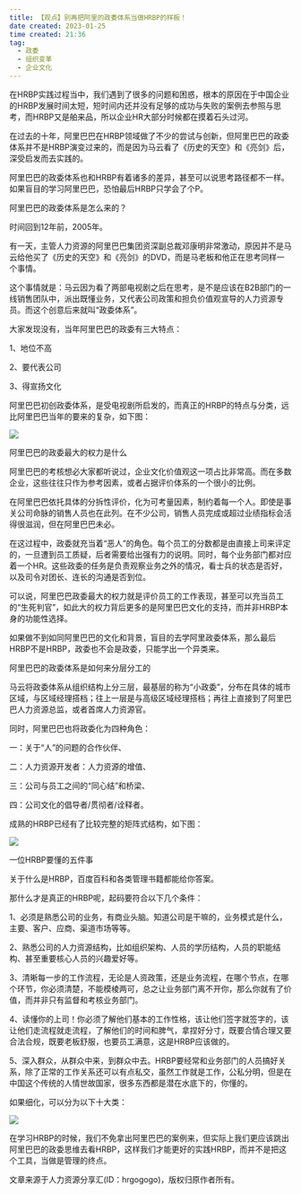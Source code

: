 ```yaml
---
title: 【观点】别再把阿里的政委体系当做HRBP的样板！ 
date created: 2023-01-25
time created: 21:36
tag:
  - 政委 
  - 组织变革 
  - 企业文化
---
```


在HRBP实践过程当中，我们遇到了很多的问题和困惑，根本的原因在于中国企业的HRBP发展时间太短，短时间内还并没有足够的成功与失败的案例去参照与思考，而HRBP又是舶来品，所以企业HR大部分时候都在摸着石头过河。



在过去的十年，阿里巴巴在HRBP领域做了不少的尝试与创新，但阿里巴巴的政委体系并不是HRBP演变过来的，而是因为马云看了《历史的天空》和《亮剑》后，深受启发而去实践的。



阿里巴巴的政委体系也和HRBP有着诸多的差异，甚至可以说思考路径都不一样。如果盲目的学习阿里巴巴，恐怕最后HRBP只学会了个P。



阿里巴巴的政委体系是怎么来的？



时间回到12年前，2005年。



有一天，主管人力资源的阿里巴巴集团资深副总裁邓康明非常激动，原因并不是马云给他买了《历史的天空》和《亮剑》的DVD，而是马老板和他正在思考同样一个事情。



这个事情就是：马云因为看了两部电视剧之后在思考，是不是应该在B2B部门的一线销售团队中，派出既懂业务，又代表公司政策和担负价值观宣导的人力资源专员。而这个创意后来就叫“政委体系”。



大家发现没有，当年阿里巴巴的政委有三大特点：



1、地位不高



2、要代表公司



3、得宣扬文化



阿里巴巴初创政委体系，是受电视剧所启发的，而真正的HRBP的特点与分类，远比阿里巴巴当年的要来的复杂，如下图：

![](EABEA53DD46049DF9B0685F32650EE10.jpeg)

阿里巴巴的政委最大的权力是什么



阿里巴巴的考核想必大家都听说过，企业文化价值观这一项占比非常高。而在多数企业，这些往往只作为参考因素，或者占据评价体系的一个很小的比例。



在阿里巴巴依托具体的分拆性评价，化为可考量因素，制约着每一个人。即使是事关公司命脉的销售人员也在此列。在不少公司，销售人员完成或超过业绩指标会活得很滋润，但在阿里巴巴未必。



在这过程中，政委就充当着“恶人”的角色。每个员工的分数都是由直接上司来评定的，一旦遭到员工质疑，后者需要给出强有力的说明。同时，每个业务部门都对应着一个HR。这些政委的任务是负责观察业务之外的情况，看士兵的状态是否好，以及司令对团长、连长的沟通是否到位。



可以说，阿里巴巴政委最大的权力就是评价员工的工作表现，甚至可以充当员工的“生死判官”，如此大的权力背后更多的是阿里巴巴文化的支持，而并非HRBP本身的功能性选择。



如果做不到如同阿里巴巴的文化和背景，盲目的去学阿里政委体系，那么最后HRBP不是HRBP，政委也不会是政委，只能学出一个异类来。



阿里巴巴的政委体系是如何来分层分工的



马云将政委体系从组织结构上分三层，最基层的称为“小政委”，分布在具体的城市区域，与区域经理搭档；往上一层是与高级区域经理搭档；再往上直接到了阿里巴巴人力资源总监，或者首席人力资源官。



同时，阿里巴巴也将政委化为四种角色：



一：关于“人”的问题的合作伙伴、



二：人力资源开发者：人力资源的增值、



三：公司与员工之间的“同心结”和桥梁、



四：公司文化的倡导者/贯彻者/诠释者。



成熟的HRBP已经有了比较完整的矩阵式结构，如下图：

![](5E5D29C9A619425EA95989FEC4950584.jpeg)

一位HRBP要懂的五件事



关于什么是HRBP，百度百科和各类管理书籍都能给你答案。



那什么才是真正的HRBP呢，起码要符合以下几个条件：



1、必须是熟悉公司的业务，有商业头脑。知道公司是干嘛的，业务模式是什么，主要、客户、应商、渠道市场等等。



2、熟悉公司的人力资源结构，比如组织架构、人员的学历结构，人员的职能结构、甚至重要核心人员的兴趣爱好等。



3、清晰每一步的工作流程，无论是人资政策，还是业务流程，在哪个节点，在哪个环节，你必须清楚，不能模棱两可，总之让业务部门离不开你，那么你就有了价值，而并非只有监督和考核业务部门。



4、读懂你的上司！你必须了解他们基本的工作性格，该让他们签字就签字的，该让他们走流程就走流程，了解他们的时间和脾气，拿捏好分寸，既要合情合理又要合法合规，既要老板舒服，也要员工满意，这是HRBP应该做的。



5、深入群众，从群众中来，到群众中去。HRBP要经常和业务部门的人员搞好关系，除了正常的工作关系还可以有点私交，虽然工作就是工作，公私分明，但是在中国这个传统的人情世故国家，很多东西都是潜在水底下的，你懂的。



如果细化，可以分为以下十大类：

![](F8B46C99718C4EAA91DB3DA5BFC34E27.jpeg)

在学习HRBP的时候，我们不免拿出阿里巴巴的案例来，但实际上我们更应该跳出阿里巴巴的政委思维去看HRBP，这样我们才能更好的实践HRBP，而并不是把这个工具，当做是管理的终点。



文章来源于人力资源分享汇(ID：hrgogogo)，版权归原作者所有。
